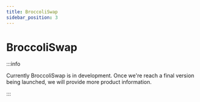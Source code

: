 ```yaml
---
title: BroccoliSwap
sidebar_position: 3
---
```


# BroccoliSwap

:::info

Currently BroccoliSwap is in development. Once we're reach a final version being launched, we will provide more product information.

:::